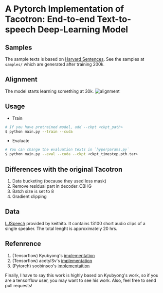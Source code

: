 # A Pytorch Implementation of Tacotron: End-to-end Text-to-speech Deep-Learning Model

## Samples
The sample texts is based on [Harvard Sentences](http://www.cs.columbia.edu/~hgs/audio/harvard.html). See the samples at `samples/` which are generated after training 200k.

## Alignment
The model starts learning something at 30k.
![alignment](alignment.gif)


## Usage

* Train
```bash
# If you have pretrained model, add --ckpt <ckpt_path>
$ python main.py --train --cuda
```

* Evaluate 
```bash
# You can change the evaluation texts in `hyperparams.py`
$ python main.py --eval --cuda --ckpt <ckpt_timestep.pth.tar>
```
 

## Differences with the original Tacotron
1. Data bucketing (because they used loss mask)
2. Remove residual part in decoder_CBHG
3. Batch size is set to 8
4. Gradient clipping



## Data
[LJSpeech](https://keithito.com/LJ-Speech-Dataset/) provided by keithito. It contains 13100 short audio clips of a single speaker. The total lenght is approximately 20 hrs.



## Refenrence
1. (Tensorflow) Kyubyong's  [implementation](https://github.com/Kyubyong/tacotron)
2. (Tensorflow) acetylSv's  [implementation](https://github.com/acetylSv/GST-tacotron)
3. (Pytorch)    soobinseo's [implementaition](https://github.com/soobinseo/Tacotron-pytorch)  

Finally, I have to say this work is highly based on Kyubyong's work, so if you are a tensorflow user, you may want to see his work. Also, feel free to send pull requests!
